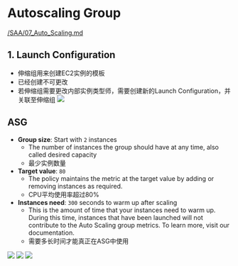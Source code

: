 # Autoscaling Group

[/SAA/07_Auto_Scaling.md](https://github.com/davidkorea/AWS/blob/master/SAA/07_Auto_Scaling.md)

## 1. Launch Configuration
- 伸缩组用来创建EC2实例的模板
- 已经创建不可更改
- 若伸缩组需要更改内部实例类型师，需要创建新的Launch Configuration，并关联至伸缩组
  ![](https://i.loli.net/2019/07/10/5d2597f40689d18392.png)
## ASG

- **Group size**: Start with `2` instances
  - The number of instances the group should have at any time, also called desired capacity
  - 最少实例数量
- **Target value**: `80`
  - The policy maintains the metric at the target value by adding or removing instances as required.
  - CPU平均使用率超过80%
- **Instances need**: `300` seconds to warm up after scaling
  - This is the amount of time that your instances need to warm up. During this time, instances that have been launched will not contribute to the Auto Scaling group metrics. To learn more, visit our documentation.
  - 需要多长时间才能真正在ASG中使用

![](https://i.loli.net/2019/07/10/5d2599eae6bda12878.png)
![](https://i.loli.net/2019/07/10/5d2599f5caaad44553.png)
![](https://i.loli.net/2019/07/10/5d2599fa9cda924323.png)
